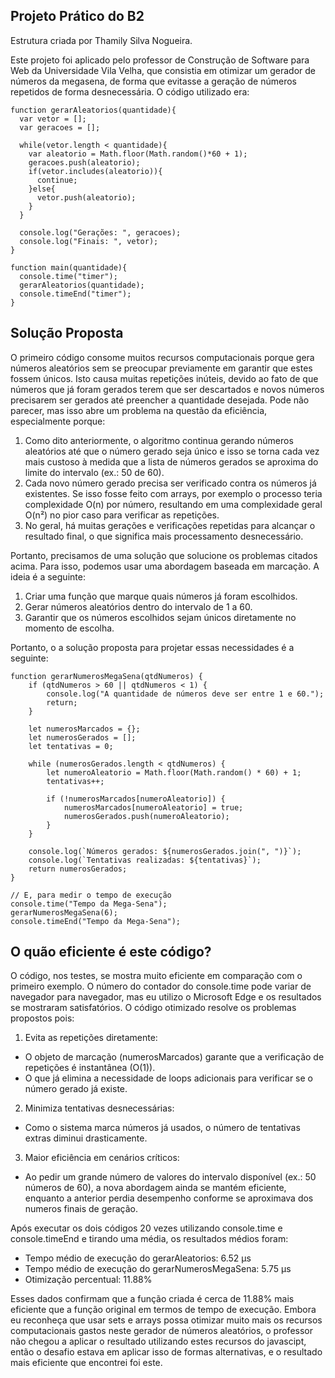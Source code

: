 ## Projeto Prático do B2

Estrutura criada por Thamily Silva Nogueira. 

Este projeto foi aplicado pelo professor de Construção de Software para Web da Universidade Vila Velha, que consistia em otimizar um gerador de números da megasena, de forma que evitasse a geração de números repetidos de forma desnecessária. 
O código utilizado era: 

```
function gerarAleatorios(quantidade){
  var vetor = [];
  var geracoes = [];

  while(vetor.length < quantidade){
    var aleatorio = Math.floor(Math.random()*60 + 1);
    geracoes.push(aleatorio);
    if(vetor.includes(aleatorio)){
      continue;
    }else{
      vetor.push(aleatorio);
    }
  }

  console.log("Gerações: ", geracoes);
  console.log("Finais: ", vetor);
}

function main(quantidade){
  console.time("timer");
  gerarAleatorios(quantidade);
  console.timeEnd("timer");
}

```


## Solução Proposta

O primeiro código consome muitos recursos computacionais porque gera números aleatórios sem se preocupar previamente em garantir que estes fossem únicos. Isto causa muitas repetições inúteis, devido ao fato de que números que já foram gerados terem que ser descartados e novos números precisarem ser gerados até preencher a quantidade desejada. Pode não parecer, mas isso abre um problema na questão da eficiência, especialmente porque:

1. Como dito anteriormente, o algoritmo continua gerando números aleatórios até que o número gerado seja único e isso se torna cada vez mais custoso à medida que a lista de números gerados se aproxima do limite do intervalo (ex.: 50 de 60).
2. Cada novo número gerado precisa ser verificado contra os números já existentes. Se isso fosse feito com arrays, por exemplo o processo teria complexidade O(n) por número, resultando em uma complexidade geral O(n²) no pior caso para verificar as repetições.
3. No geral, há muitas gerações e verificações repetidas para alcançar o resultado final, o que significa mais processamento desnecessário.

Portanto, precisamos de uma solução que solucione os problemas citados acima. Para isso, podemos usar uma abordagem baseada em marcação. A ideia é a seguinte:
1. Criar uma função que marque quais números já foram escolhidos.
2. Gerar números aleatórios dentro do intervalo de 1 a 60.
3. Garantir que os números escolhidos sejam únicos diretamente no momento de escolha.
   
Portanto, o a solução proposta para projetar essas necessidades é a seguinte: 
```
function gerarNumerosMegaSena(qtdNumeros) {
    if (qtdNumeros > 60 || qtdNumeros < 1) {
        console.log("A quantidade de números deve ser entre 1 e 60.");
        return;
    }

    let numerosMarcados = {};
    let numerosGerados = [];
    let tentativas = 0;

    while (numerosGerados.length < qtdNumeros) {
        let numeroAleatorio = Math.floor(Math.random() * 60) + 1;
        tentativas++;

        if (!numerosMarcados[numeroAleatorio]) {
            numerosMarcados[numeroAleatorio] = true;
            numerosGerados.push(numeroAleatorio);
        }
    }

    console.log(`Números gerados: ${numerosGerados.join(", ")}`);
    console.log(`Tentativas realizadas: ${tentativas}`);
    return numerosGerados;
}

// E, para medir o tempo de execução
console.time("Tempo da Mega-Sena");
gerarNumerosMegaSena(6);
console.timeEnd("Tempo da Mega-Sena");
```


## O quão eficiente é este código?

O código, nos testes, se mostra muito eficiente em comparação com o primeiro exemplo. O número do contador do console.time pode variar de navegador para navegador, mas eu utilizo o Microsoft Edge e os resultados se mostraram satisfatórios. O código otimizado resolve os problemas propostos pois:

1. Evita as repetições diretamente:
- O objeto de marcação (numerosMarcados) garante que a verificação de repetições é instantânea (O(1)).
- O que já elimina a necessidade de loops adicionais para verificar se o número gerado já existe.
  
2. Minimiza tentativas desnecessárias:
- Como o sistema marca números já usados, o número de tentativas extras diminui drasticamente.
  
3. Maior eficiência em cenários críticos:
- Ao pedir um grande número de valores do intervalo disponível (ex.: 50 números de 60), a nova abordagem ainda se mantém eficiente, enquanto a anterior perdia desempenho conforme se aproximava dos numeros finais de geração.

Após executar os dois códigos 20 vezes utilizando console.time e console.timeEnd e tirando uma média, os resultados médios foram:

- Tempo médio de execução do gerarAleatorios: 6.52 µs
- Tempo médio de execução do gerarNumerosMegaSena: 5.75 µs
- Otimização percentual: 11.88%

Esses dados confirmam que a função criada é cerca de 11.88% mais eficiente que a função original em termos de tempo de execução. Embora eu reconheça que usar sets e arrays possa otimizar muito mais os recursos computacionais gastos neste gerador de números aleatórios, o professor não chegou a aplicar o resultado utilizando estes recursos do javascipt, então o desafio estava em aplicar isso de formas alternativas, e o resultado mais eficiente que encontrei foi este.
